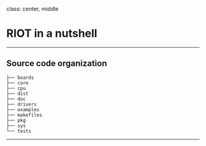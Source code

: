 class: center, middle

# RIOT in a nutshell

---

## Source code organization

```
├── boards
├── core
├── cpu
├── dist
├── doc
├── drivers
├── examples
├── makefiles
├── pkg
├── sys
└── tests
```


---

